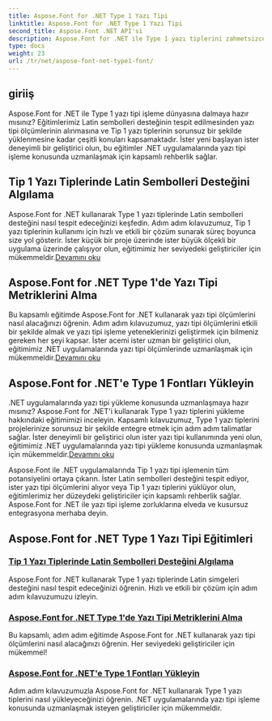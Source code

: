 ```yaml
---
title: Aspose.Font for .NET Type 1 Yazı Tipi
linktitle: Aspose.Font for .NET Type 1 Yazı Tipi
second_title: Aspose.Font .NET API'si
description: Aspose.Font for .NET ile Type 1 yazı tiplerini zahmetsizce kullanın. Latin sembolleri desteğini tespit etmeyi, yazı tipi ölçümlerini almayı ve Tip 1 yazı tiplerini sorunsuz bir şekilde yüklemeyi öğrenin.
type: docs
weight: 23
url: /tr/net/aspose-font-net-type1-font/
---
```

## giriiş

Aspose.Font for .NET ile Type 1 yazı tipi işleme dünyasına dalmaya hazır mısınız? Eğitimlerimiz Latin sembolleri desteğinin tespit edilmesinden yazı tipi ölçümlerinin alınmasına ve Tip 1 yazı tiplerinin sorunsuz bir şekilde yüklenmesine kadar çeşitli konuları kapsamaktadır. İster yeni başlayan ister deneyimli bir geliştirici olun, bu eğitimler .NET uygulamalarında yazı tipi işleme konusunda uzmanlaşmak için kapsamlı rehberlik sağlar.

## Tip 1 Yazı Tiplerinde Latin Sembolleri Desteğini Algılama

Aspose.Font for .NET kullanarak Type 1 yazı tiplerinde Latin sembolleri desteğini nasıl tespit edeceğinizi keşfedin. Adım adım kılavuzumuz, Tip 1 yazı tiplerinin kullanımı için hızlı ve etkili bir çözüm sunarak süreç boyunca size yol gösterir. İster küçük bir proje üzerinde ister büyük ölçekli bir uygulama üzerinde çalışıyor olun, eğitimimiz her seviyedeki geliştiriciler için mükemmeldir.[Devamını oku](./detect-latin-symbols-support-type1-fonts/)

## Aspose.Font for .NET Type 1'de Yazı Tipi Metriklerini Alma

 Bu kapsamlı eğitimde Aspose.Font for .NET kullanarak yazı tipi ölçümlerini nasıl alacağınızı öğrenin. Adım adım kılavuzumuz, yazı tipi ölçümlerini etkili bir şekilde almak ve yazı tipi işleme yeteneklerinizi geliştirmek için bilmeniz gereken her şeyi kapsar. İster acemi ister uzman bir geliştirici olun, eğitimimiz .NET uygulamalarında yazı tipi ölçümlerinde uzmanlaşmak için mükemmeldir.[Devamını oku](./get-font-metrics-aspose-font-net-type1/)

## Aspose.Font for .NET'e Type 1 Fontları Yükleyin

.NET uygulamalarında yazı tipi yükleme konusunda uzmanlaşmaya hazır mısınız? Aspose.Font for .NET'i kullanarak Type 1 yazı tiplerini yükleme hakkındaki eğitimimizi inceleyin. Kapsamlı kılavuzumuz, Type 1 yazı tiplerini projelerinize sorunsuz bir şekilde entegre etmek için adım adım talimatlar sağlar. İster deneyimli bir geliştirici olun ister yazı tipi kullanımında yeni olun, eğitimimiz .NET uygulamalarında yazı tipi yükleme konusunda uzmanlaşmak için mükemmeldir.[Devamını oku](./load-type1-fonts-aspose-font-net/)

Aspose.Font ile .NET uygulamalarında Tip 1 yazı tipi işlemenin tüm potansiyelini ortaya çıkarın. İster Latin sembolleri desteğini tespit ediyor, ister yazı tipi ölçümlerini alıyor veya Tip 1 yazı tiplerini yüklüyor olun, eğitimlerimiz her düzeydeki geliştiriciler için kapsamlı rehberlik sağlar. Aspose.Font for .NET ile yazı tipi işleme zorluklarına elveda ve kusursuz entegrasyona merhaba deyin. 
## Aspose.Font for .NET Type 1 Yazı Tipi Eğitimleri
### [Tip 1 Yazı Tiplerinde Latin Sembolleri Desteğini Algılama](./detect-latin-symbols-support-type1-fonts/)
Aspose.Font for .NET kullanarak Type 1 yazı tiplerinde Latin simgeleri desteğini nasıl tespit edeceğinizi öğrenin. Hızlı ve etkili bir çözüm için adım adım kılavuzumuzu izleyin.
### [Aspose.Font for .NET Type 1'de Yazı Tipi Metriklerini Alma](./get-font-metrics-aspose-font-net-type1/)
Bu kapsamlı, adım adım eğitimde Aspose.Font for .NET kullanarak yazı tipi ölçümlerini nasıl alacağınızı öğrenin. Her seviyedeki geliştiriciler için mükemmel!
### [Aspose.Font for .NET'e Type 1 Fontları Yükleyin](./load-type1-fonts-aspose-font-net/)
Adım adım kılavuzumuzla Aspose.Font for .NET kullanarak Type 1 yazı tiplerini nasıl yükleyeceğinizi öğrenin. .NET uygulamalarında yazı tipi işleme konusunda uzmanlaşmak isteyen geliştiriciler için mükemmeldir.